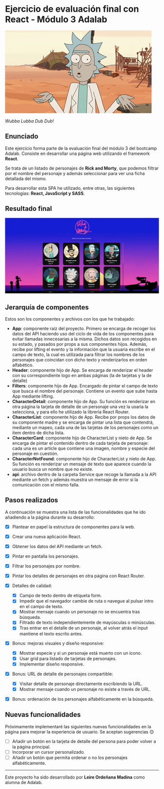 # Ejercicio de evaluación final con React - Módulo 3 Adalab

![Gif of a shining pokeball](./src/images/rick-gif.gif)

*Wubba Lubba Dub Dub!*

##  Enunciado

Este ejercicio forma parte de la evaluación final del módulo 3 del bootcamp Adalab. Consiste en desarrollar una página web utilizando el framework **React**. 

Se trata de un listado de personajes de **Rick and Morty**, que podemos filtrar por el nombre del personaje y además seleccionar para ver una ficha detallada del mismo.

Para desarrollar esta SPA he utilizado, entre otras, las siguientes tecnologías: **React, JavaScript **y** SASS**.

## Resultado final

![Image of the web final result showing ten pokemons](./src/images/result.png)

## Jerarquía de componentes

Estos son los componentes y archivos con los que he trabajado:

- **App**: componente raíz del proyecto. Primero se encarga de recoger los datos del API haciendo uso del ciclo de vida de los componentes para evitar llamadas innecesarias a la misma. Dichos datos son recogidos en su estado, y pasados por props a sus componentes hijos. Además, recibe por lifting el evento y la información que la usuaria escribe en el campo de texto, la cual es utilizada para filtrar los nombres de los personajes que coincidan con dicho texto y renderizarlos en orden alfabético.
- **Header**: componente hijo de App. Se encarga de renderizar el header con su correspondiente logo en ambas páginas (la de tarjetas y la de detalle)
- **Filters**: componente hijo de App. Encargado de pintar el campo de texto que busca el nombre del personaje. Contiene  un evento que sube hasta App mediante lifting.
- **CharacterDetail**: componente hijo de App. Su función es renderizar en otra página la tarjeta de detalle de un personaje una vez la usaria la selecciona, y para ello he utilizado la librería React Router.
- **CharacterList**: componente hijo de App. Recibe por props los datos de su componente madre y se encarga de pintar una lista que contendrá, mediante un mapeo, cada una de las tarjetas de los personajes como un item dentro de dicha lista.
- **CharacterCard**: componente hijo de CharacterList y nieto de App. Se encarga de pintar el contenido dentro de cada tarjeta de personaje: cada una es un article que contiene una imagen, nombre y especie del personaje en cuestión.
- **CharacterNotFound**: componente hijo de CharacterList y nieto de App. Su función es renderizar un mensaje de texto que aparece cuando la usuario busca un nombre que no existe.
- **api**: archivo dentro de la carpeta Service que recoge la llamada a la API mediante un fetch y además muestra un mensaje de error si la comunicación con el mismo falla. 


## Pasos realizados

A continuación se muestra una lista de las funcionalidades que he ido añadiendo a la página durante su desarrollo:

- [x] Plantear en papel la estructura de componentes para la web.
- [x] Crear una nueva aplicación React.
- [x] Obtener los datos del API mediante un fetch.
- [x] Pintar en pantalla los personajes.
- [x] Filtrar los personajes por nombre.
- [x] Pintar los detalles de personajes en otra página con React Router.
- [x] Detalles de calidad: 
  - [x] Campo de texto dentro de etiqueta form.
  - [x] Impedir que el navegador cambie de ruta o navegue al pulsar intro en el campo de texto.
  - [x] Mostrar mensaje cuando un personaje no se encuentra tras búsqueda.
  - [x] Filtrado de texto independientemente de mayúsculas o minúsculas.
  - [x] Tras entrar en el detalle de un personaje, al volver atrás el input mantiene el texto escrito antes.
- [x] Bonus: mejoras visuales y diseño responsive:
  - [x] Mostrar especie y si un personaje está muerto con un icono.
  - [x] Usar grid para listado de tarjetas de personajes.
  - [x] Implementar diseño responsive.
- [x] Bonus: URL de detalle de personajes compartible:
  - [x] Visitar detalle de personaje directamente escribiendo la URL.
  - [x] Mostrar mensaje cuando un personaje no existe a través de URL.
- [x] Bonus: ordenación de los personajes alfabéticamente en la búsqueda.


## Nuevas funcionalidades

Próximamente implementaré las siguientes nuevas funcionalidades en la página para mejorar la experiencia de usuario. Se aceptan sugerencias 😊

- [ ] Añadir un botón en la tarjeta de detalle del persona para poder volver a la página principal.
- [ ] Incorporar un cursor personalizado.
- [ ] Añadir un botón que permita ordenar o no los personajes alfabéticamente.

---

Este proyecto ha sido desarrollado por **Leire Ordeñana Madina** como alumna de Adalab.
